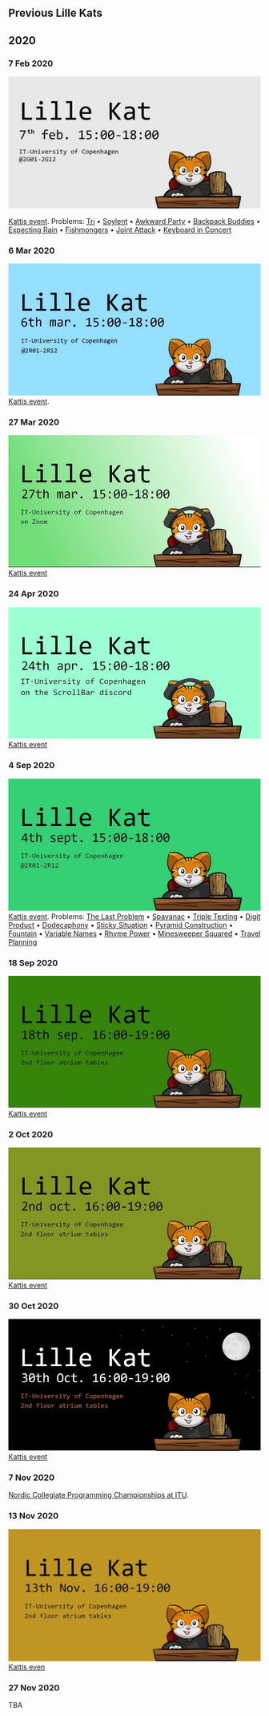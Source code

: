 ## Previous Lille Kats

## 2020 

### 7 Feb 2020

![2020 FEB 07](images/20200207.jpg)

[Kattis event](https://open.kattis.com/contests/ncvy89).
Problems: [Tri](https://open.kattis.com/contests/ncvy89/problems/tri)
  • [Soylent](https://open.kattis.com/contests/ncvy89/problems/soylent)
  • [Awkward Party](https://open.kattis.com/contests/ncvy89/problems/awkwardparty)
  • [Backpack Buddies](https://open.kattis.com/contests/ncvy89/problems/backpackbuddies)
  • [Expecting Rain](https://open.kattis.com/contests/ncvy89/problems/expectingrain)
  • [Fishmongers](https://open.kattis.com/contests/ncvy89/problems/fishmongers)
  • [Joint Attack](https://open.kattis.com/contests/ncvy89/problems/jointattack)
  • [Keyboard in Concert](https://open.kattis.com/contests/ncvy89/problems/keyboardconcert)


### 6 Mar 2020

![](images/20200306.jpg)              
[Kattis event](https://open.kattis.com/contests/j6b33t).


### 27 Mar 2020

![](images/20200327.jpg)              
[Kattis event](https://open.kattis.com/contests/oj3c3u)


### 24 Apr 2020

![](images/20200424.jpg)             
[Kattis event](https://open.kattis.com/contests/bwarvf)


### 4 Sep 2020

![](images/20200904.jpg)            
[Kattis event](https://open.kattis.com/contests/mhyj7h).
Problems: [The Last Problem](https://open.kattis.com/problems/thelastproblem)
  • [Spavanac](https://open.kattis.com/problems/spavanac)
  • [Triple Texting](https://open.kattis.com/problems/tripletexting)
  • [Digit Product](https://open.kattis.com/problems/sifferprodukt)
  • [Dodecaphony](https://open.kattis.com/problems/dodecaphony)
  • [Sticky Situation](https://open.kattis.com/problems/stickysituation)
  • [Pyramid Construction](https://open.kattis.com/problems/pyramidkonstruktion)
  • [Fountain](https://open.kattis.com/problems/fontan)
  • [Variable Names](https://open.kattis.com/problems/variabelnamn)
  • [Rhyme Power](https://open.kattis.com/problems/rimstyrka)
  • [Minesweeper Squared](https://open.kattis.com/problems/minrojikvadrat)
  • [Travel Planning](https://open.kattis.com/problems/reseplanering)


### 18 Sep 2020

![](images/20200918.jpg)           
[Kattis event](https://open.kattis.com/contests/dbup4b)


### 2 Oct 2020

![](images/20201002.jpg)          
[Kattis event](https://open.kattis.com/contests/g6grqf)


### 30 Oct 2020

![](images/20201030.jpg)              
[Kattis event](https://open.kattis.com/contests/zpsg5t)

### 7 Nov 2020

[Nordic Collegiate Programming Championships at ITU](ncpc2020.md).

### 13 Nov 2020

![](images/20201113.jpg)             
[Kattis even](https://open.kattis.com/contests/n5c57y)

### 27 Nov 2020

TBA
